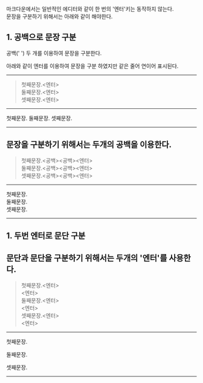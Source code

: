 마크다운에서는 일반적인 에디터와 같이 한 번의 '엔터'키는 동작하지 않는다.  
문장을 구분하기 위해서는 아래와 같이 해야한다.

## 1. 공백으로 문장 구분
공백(' ') 두 개를 이용하여 문장을 구분한다.

아래와 같이 엔터를 이용하여 문장을 구분 하였지만 같은 줄어 연이어 표시된다. 

-----   
>첫째문장.<엔터>  
>둘째문장.<엔터>  
>셋째문장.<엔터>  
----- 
첫째문장.
둘째문장.
셋째문장.

-----

문장을 구분하기 위해서는 두개의 공백을 이용한다.  
-----   
>첫째문장.<공백><공백><엔터>  
>둘째문장.<공백><공백><엔터>  
>셋째문장.<공백><공백><엔터>  
----- 
첫째문장.  
둘째문장.  
셋째문장.  

-----

  
## 1. 두번 엔터로 문단 구분
문단과 문단을 구분하기 위해서는 두개의 '엔터'를 사용한다.
-----   
>첫째문장.<엔터>  
><엔터>  
>둘째문장.<엔터>  
><엔터>  
>셋째문장.<엔터>  
><엔터>  
----- 
첫째문장.

둘째문장.

셋째문장.


-----
